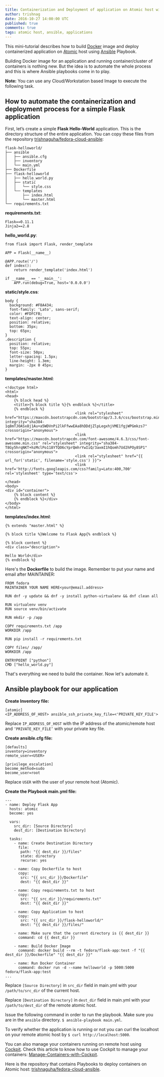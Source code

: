 ```yaml
---
title: Containerization and Deployment of application on Atomic host with Ansible-Playbook
author: trishnag
date: 2016-10-27 14:00:00 UTC
published: true
comments: true
tags: atomic host, ansible, applications
---
```


This mini-tutorial describes how to build [Docker](https://www.docker.com/) image and deploy containerized application on [Atomic](http://www.projectatomic.io/) host using [Ansible](https://www.ansible.com/) Playbook.

Building Docker image for an application and running container/cluster of containers is nothing new. But the idea is to automate the whole process and this is where Ansible playbooks come in to play.

**Note:** You can use any Cloud/Workstation based Image to execute the following task.

## How to automate the containerization and deployment process for a simple Flask application

First, let’s create a simple **Flask Hello-World** application.
This is the directory structure of the entire application.  You can copy these files
from the repository [trishnaguha/fedora-cloud-ansible](https://github.com/trishnaguha/fedora-cloud-ansible):

```
flask-helloworld/
├── ansible
│   ├── ansible.cfg
│   ├── inventory
│   └── main.yml
├── Dockerfile
├── flask-helloworld
│   ├── hello_world.py
│   ├── static
│   │   └── style.css
│   └── templates
│       ├── index.html
│       └── master.html
└── requirements.txt
```

**requirements.txt**:

```
Flask==0.11.1
Jinja2==2.8
```

**hello_world.py**:

```
from flask import Flask, render_template

APP = Flask(__name__)

@APP.route('/')
def index():
    return render_template('index.html')

if __name__ == '__main__':
    APP.run(debug=True, host='0.0.0.0')
```

**static/style.css**:

```
body {
  background: #F8A434;
  font-family: 'Lato', sans-serif;
  color: #FDFCFB;
  text-align: center;
  position: relative;
  bottom: 35px;
  top: 65px;
}
.description {
  position: relative;
  top: 55px;
  font-size: 50px;
  letter-spacing: 1.5px;
  line-height: 1.3em;
  margin: -2px 0 45px;
}
```

**templates/master.html**:

```
<!doctype html>
<html>
<head>
    {% block head %}
    <title>{% block title %}{% endblock %}</title>
    {% endblock %}
                                <link rel="stylesheet" href="https://maxcdn.bootstrapcdn.com/bootstrap/3.3.6/css/bootstrap.min.css" integrity="sha384-1q8mTJOASx8j1Au+a5WDVnPi2lkFfwwEAa8hDDdjZlpLegxhjVME1fgjWPGmkzs7" crossorigin="anonymous">
                                <link href="https://maxcdn.bootstrapcdn.com/font-awesome/4.6.3/css/font-awesome.min.css" rel="stylesheet" integrity="sha384-T8Gy5hrqNKT+hzMclPo118YTQO6cYprQmhrYwIiQ/3axmI1hQomh7Ud2hPOy8SP1" crossorigin="anonymous">
                                <link rel="stylesheet" href="{{ url_for('static', filename='style.css') }}">
                                <link href='http://fonts.googleapis.com/css?family=Lato:400,700' rel='stylesheet' type='text/css'>

</head>
<body>
<div id="container">
    {% block content %}
    {% endblock %}</div>
</body>
</html>
```

**templates/index.html**:

```
{% extends "master.html" %}

{% block title %}Welcome to Flask App{% endblock %}

{% block content %}
<div class="description">

Hello World</div>
{% endblock %}
```

Here's the **Dockerfile** to build the image.  Remember to put your name and email
after MAINTAINER:

```
FROM fedora
MAINTAINER YOUR NAME HERE<your@email.address>

RUN dnf -y update && dnf -y install python-virtualenv && dnf clean all

RUN virtualenv venv
RUN source venv/bin/activate

RUN mkdir -p /app

COPY requirements.txt /app
WORKDIR /app

RUN pip install -r requirements.txt

COPY files/ /app/
WORKDIR /app

ENTRYPOINT ["python"]
CMD ["hello_world.py"]
```

That's everything we need to build the container.  Now let's automate it.

## Ansible playbook for our application

**Create Inventory file:**

```
[atomic]
<IP_ADDRESS_OF_HOST> ansible_ssh_private_key_file=<'PRIVATE_KEY_FILE'>
```

Replace ``IP_ADDRESS_OF_HOST`` with the IP address of the atomic/remote host and ``‘PRIVATE_KEY_FILE’`` with your private key file.


**Create ansible.cfg file:**

```
[defaults]
inventory=inventory
remote_user=<USER>

[privilege_escalation]
become_method=sudo
become_user=root
```

Replace ``USER`` with the user of your remote host (Atomic).

**Create the Playbook main.yml file:**

```
---
- name: Deploy Flask App
  hosts: atomic
  become: yes

  vars:
    src_dir: [Source Directory]
    dest_dir: [Destination Directory]

  tasks:
    - name: Create Destination Directory
      file:
       path: "{{ dest_dir }}/files"
       state: directory
       recurse: yes

    - name: Copy Dockerfile to host
      copy:
       src: "{{ src_dir }}/Dockerfile"
       dest: "{{ dest_dir }}"

    - name: Copy requirements.txt to host
      copy:
       src: "{{ src_dir }}/requirements.txt"
       dest: "{{ dest_dir }}"

    - name: Copy Application to host
      copy:
       src: "{{ src_dir }}/flask-helloworld/"
       dest: "{{ dest_dir }}/files/"

    - name: Make sure that the current directory is {{ dest_dir }}
      command: cd {{ dest_dir }}

    - name: Build Docker Image
      command: docker build --rm -t fedora/flask-app:test -f "{{ dest_dir }}/Dockerfile" "{{ dest_dir }}"

    - name: Run Docker Container
      command: docker run -d --name helloworld -p 5000:5000 fedora/flask-app:test
...
```

Replace ``[Source Directory]`` in ``src_dir`` field in main.yml with your ``/path/to/src_dir`` of the current host.

Replace ``[Destination Directory]`` in ``dest_dir`` field in main.yml with your ``/path/to/dest_dir`` of the remote atomic host.

Issue the following command in order to run the playbook. Make sure you are in the ``ansible`` directory.
``$ ansible-playbook main.yml``.

To verify whether the application is running or not you can curl the localhost on your remote atomic host by
``$ curl http://localhost:5000``.

You can also manage your containers running on remote host using [Cockpit](http://cockpit-project.org/). Check this article to know how to use Cockpit to manage your containers: [Manage-Containers-with-Cockpit](https://fedoramagazine.org/deploy-containers-atomic-host-ansible-cockpit).

Here is the repository that contains Playbooks to deploy containers on Atomic host: [trishnaguha/fedora-cloud-ansible](https://github.com/trishnaguha/fedora-cloud-ansible).
